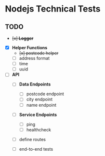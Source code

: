 # Nodejs Technical Tests

## TODO

* ~~[x] __Logger__~~
* [x] __Helper Functions__
	* ~~[x] postcode helper~~ 
	* [ ] address format 
	* [ ] time 
	* [ ] uuid  
* [ ] __API__
	* [ ] __Data Endpoints__
		* [ ] postcode endpoint
		* [ ] city endpoint
		* [ ] name endpoint
	* [ ] __Service Endpoints__
		* [ ] ping
		* [ ] healthcheck
	* [ ] define routes
	* [ ] end-to-end tests
	
